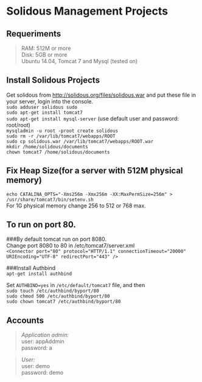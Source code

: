 Solidous Management Projects
==================================================================

Requeriments
------------------------------------------------------------------
>RAM: 512M or more  
Disk: 5GB or more  
Ubuntu 14.04, Tomcat 7 and Mysql (tested on)  

Install Solidous Projects
------------------------------------------------------------------
Get solidous from <http://solidous.org/files/solidous.war> and put these file in your server, login into the console.  
``sudo adduser solidous sudo``  
``sudo apt-get install tomcat7``  
``sudo apt-get install mysql-server`` (use default user and password: root/root)  
``mysqladmin -u root -proot create solidous``  
``sudo rm -r /var/lib/tomcat7/webapps/ROOT``  
``sudo cp solidous.war /var/lib/tomcat7/webapps/ROOT.war``  
``mkdir /home/solidous/documents``  
``chown tomcat7 /home/solidous/documents``  

Fix Heap Size(for a server with 512M physical memory)
------------------------------------------------------------------
``echo CATALINA_OPTS="-Xms256m -Xmx256m -XX:MaxPermSize=256m" > /usr/share/tomcat7/bin/setenv.sh``  
For 1G physical memory change 256 to 512 or 768 max.  

To run on port 80.
------------------------------------------------------------------

###By default tomcat run on port 8080.  
Change port 8080 to 80 in /etc/tomcat7/server.xml  
``<Connector port="80" protocol="HTTP/1.1" connectionTimeout="20000" URIEncoding="UTF-8" redirectPort="443" />``  

###Install Authbind  
``apt-get install authbind``  

Set ``AUTHBIND=yes`` in ``/etc/default/tomcat7`` file, and then  
``sudo touch /etc/authbind/byport/80``  
``sudo chmod 500 /etc/authbind/byport/80``  
``sudo chown tomcat7 /etc/authbind/byport/80``  

Accounts
----------------------------------------------------------------------
>*Application admin:*   
user: appAddmin  
password: a  

>*User:*  
user: demo  
password: demo  
